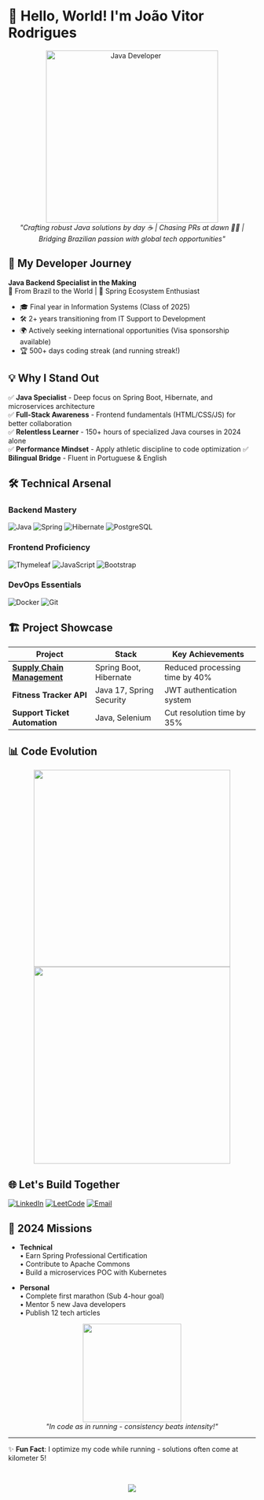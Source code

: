 # 👋 Hello, World! I'm João Vitor Rodrigues 

<p align="center">
  <img src="https://media.giphy.com/media/juua9i2c2fA0AIp2iq/giphy.gif" width="350" alt="Java Developer">
  <br>
  <em>"Crafting robust Java solutions by day ☕ | Chasing PRs at dawn 🏃‍♂️ | Bridging Brazilian passion with global tech opportunities"</em>
</p>

## 🚀 My Developer Journey

**Java Backend Specialist in the Making**  
📍 From Brazil to the World | 🌱 Spring Ecosystem Enthusiast  

- 🎓 Final year in Information Systems (Class of 2025)
- 🛠️ 2+ years transitioning from IT Support to Development
- 🌍 Actively seeking international opportunities (Visa sponsorship available)
- 🏆 500+ days coding streak (and running streak!)

## 💡 Why I Stand Out

✅ **Java Specialist** - Deep focus on Spring Boot, Hibernate, and microservices architecture  
✅ **Full-Stack Awareness** - Frontend fundamentals (HTML/CSS/JS) for better collaboration  
✅ **Relentless Learner** - 150+ hours of specialized Java courses in 2024 alone  
✅ **Performance Mindset** - Apply athletic discipline to code optimization
✅ **Bilingual Bridge** - Fluent in Portuguese & English

## 🛠️ Technical Arsenal

### **Backend Mastery**
![Java](https://img.shields.io/badge/Java-ED8B00?style=for-the-badge&logo=openjdk&logoColor=white)
![Spring](https://img.shields.io/badge/Spring-6DB33F?style=for-the-badge&logo=spring&logoColor=white)
![Hibernate](https://img.shields.io/badge/Hibernate-59666C?style=for-the-badge&logo=hibernate&logoColor=white)
![PostgreSQL](https://img.shields.io/badge/PostgreSQL-316192?style=for-the-badge&logo=postgresql&logoColor=white)

### **Frontend Proficiency**
![Thymeleaf](https://img.shields.io/badge/Thymeleaf-005F0F?style=for-the-badge&logo=thymeleaf&logoColor=white)
![JavaScript](https://img.shields.io/badge/JavaScript-F7DF1E?style=for-the-badge&logo=javascript&logoColor=black)
![Bootstrap](https://img.shields.io/badge/Bootstrap-563D7C?style=for-the-badge&logo=bootstrap&logoColor=white)

### **DevOps Essentials**
![Docker](https://img.shields.io/badge/Docker-2496ED?style=for-the-badge&logo=docker&logoColor=white)
![Git](https://img.shields.io/badge/Git-F05032?style=for-the-badge&logo=git&logoColor=white)

## 🏗️ Project Showcase

| Project | Stack | Key Achievements |
|---------|-------|------------------|
| **[Supply Chain Management](https://github.com/Jones0611)** | Spring Boot, Hibernate | Reduced processing time by 40% |
| **Fitness Tracker API** | Java 17, Spring Security | JWT authentication system |
| **Support Ticket Automation** | Java, Selenium | Cut resolution time by 35% |

## 📊 Code Evolution

<p align="center">
  <img src="https://github-readme-stats.vercel.app/api/top-langs/?username=Jones0611&layout=compact&theme=vision-friendly-dark&hide_border=true" width="400">
  <img src="https://github-readme-activity-graph.vercel.app/graph?username=Jones0611&theme=react-dark&hide_border=true" width="400">
</p>

## 🌐 Let's Build Together

[![LinkedIn](https://img.shields.io/badge/LinkedIn-0A66C2?style=for-the-badge&logo=linkedin&logoColor=white)](https://linkedin.com/in/seuperfil)
[![LeetCode](https://img.shields.io/badge/LeetCode-FFA116?style=for-the-badge&logo=leetcode&logoColor=white)](https://leetcode.com/Jones0611/)
[![Email](https://img.shields.io/badge/Gmail-D14836?style=for-the-badge&logo=gmail&logoColor=white)](mailto:seuemail@gmail.com)

## 🚀 2024 Missions

- **Technical**  
  • Earn Spring Professional Certification  
  • Contribute to Apache Commons  
  • Build a microservices POC with Kubernetes  

- **Personal**  
  • Complete first marathon (Sub 4-hour goal)  
  • Mentor 5 new Java developers  
  • Publish 12 tech articles  

<p align="center">
  <img src="https://media.giphy.com/media/ZVik7pBtu9dNS/giphy.gif" width="200">
  <br>
  <em>"In code as in running - consistency beats intensity!"</em>
</p>

---

✨ **Fun Fact**: I optimize my code while running - solutions often come at kilometer 5!  

</br>

<p align="center">
  <a href="https://visitorbadge.io/status?path=https%3A%2F%2Fgithub.com%2FJones0611">
    <img src="https://api.visitorbadge.io/api/visitors?path=https%3A%2F%2Fgithub.com%2FJones0611&label=PROFILE%20VIEWS&countColor=%23263759" />
  </a>
</p>
